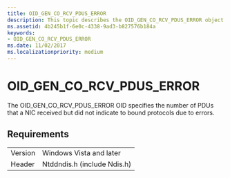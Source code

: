 ```yaml
---
title: OID_GEN_CO_RCV_PDUS_ERROR
description: This topic describes the OID_GEN_CO_RCV_PDUS_ERROR object identifier (OID).
ms.assetid: 4b245b1f-6e0c-4338-9ad3-b827576b184a
keywords:
- OID_GEN_CO_RCV_PDUS_ERROR
ms.date: 11/02/2017
ms.localizationpriority: medium
---
```


# OID_GEN_CO_RCV_PDUS_ERROR

The OID_GEN_CO_RCV_PDUS_ERROR OID specifies the number of PDUs that a NIC received but did not indicate to bound protocols due to errors.

## Requirements

| | |
| --- | --- |
| Version | Windows Vista and later |
| Header | Ntddndis.h (include Ndis.h) |

